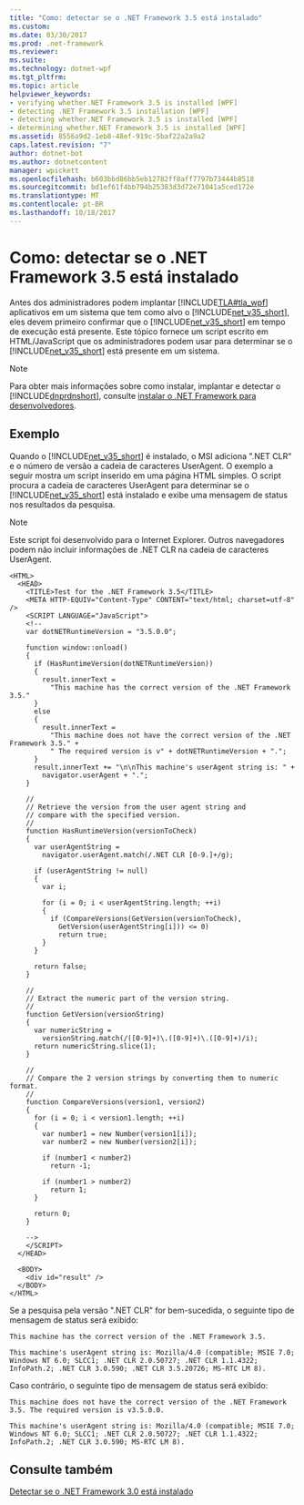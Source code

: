 ```yaml
---
title: "Como: detectar se o .NET Framework 3.5 está instalado"
ms.custom: 
ms.date: 03/30/2017
ms.prod: .net-framework
ms.reviewer: 
ms.suite: 
ms.technology: dotnet-wpf
ms.tgt_pltfrm: 
ms.topic: article
helpviewer_keywords:
- verifying whether.NET Framework 3.5 is installed [WPF]
- detecting .NET Framework 3.5 installation [WPF]
- detecting whether.NET Framework 3.5 is installed [WPF]
- determining whether.NET Framework 3.5 is installed [WPF]
ms.assetid: 8556a9d2-1eb8-48ef-919c-5baf22a2a9a2
caps.latest.revision: "7"
author: dotnet-bot
ms.author: dotnetcontent
manager: wpickett
ms.openlocfilehash: b603bbd86bb5eb12782ff8aff7797b73444b8518
ms.sourcegitcommit: bd1ef61f4bb794b25383d3d72e71041a5ced172e
ms.translationtype: MT
ms.contentlocale: pt-BR
ms.lasthandoff: 10/18/2017
---
```

# <a name="how-to-detect-whether-the-net-framework-35-is-installed"></a>Como: detectar se o .NET Framework 3.5 está instalado
Antes dos administradores podem implantar [!INCLUDE[TLA#tla_wpf](../../../../includes/tlasharptla-wpf-md.md)] aplicativos em um sistema que tem como alvo o [!INCLUDE[net_v35_short](../../../../includes/net-v35-short-md.md)], eles devem primeiro confirmar que o [!INCLUDE[net_v35_short](../../../../includes/net-v35-short-md.md)] em tempo de execução está presente. Este tópico fornece um script escrito em HTML/JavaScript que os administradores podem usar para determinar se o [!INCLUDE[net_v35_short](../../../../includes/net-v35-short-md.md)] está presente em um sistema.  
  
> [!NOTE]
>  Para obter mais informações sobre como instalar, implantar e detectar o [!INCLUDE[dnprdnshort](../../../../includes/dnprdnshort-md.md)], consulte [instalar o .NET Framework para desenvolvedores](../../../../docs/framework/install/guide-for-developers.md).  
  
## <a name="example"></a>Exemplo  
 Quando o [!INCLUDE[net_v35_short](../../../../includes/net-v35-short-md.md)] é instalado, o MSI adiciona ".NET CLR" e o número de versão a cadeia de caracteres UserAgent. O exemplo a seguir mostra um script inserido em uma página HTML simples. O script procura a cadeia de caracteres UserAgent para determinar se o [!INCLUDE[net_v35_short](../../../../includes/net-v35-short-md.md)] está instalado e exibe uma mensagem de status nos resultados da pesquisa.  
  
> [!NOTE]
>  Este script foi desenvolvido para o Internet Explorer. Outros navegadores podem não incluir informações de .NET CLR na cadeia de caracteres UserAgent.  
  
```  
<HTML>  
  <HEAD>  
    <TITLE>Test for the .NET Framework 3.5</TITLE>  
    <META HTTP-EQUIV="Content-Type" CONTENT="text/html; charset=utf-8" />  
    <SCRIPT LANGUAGE="JavaScript">  
    <!--  
    var dotNETRuntimeVersion = "3.5.0.0";  
  
    function window::onload()  
    {  
      if (HasRuntimeVersion(dotNETRuntimeVersion))  
      {  
        result.innerText =   
          "This machine has the correct version of the .NET Framework 3.5."  
      }   
      else  
      {  
        result.innerText =   
          "This machine does not have the correct version of the .NET Framework 3.5." +  
          " The required version is v" + dotNETRuntimeVersion + ".";  
      }  
      result.innerText += "\n\nThis machine's userAgent string is: " +   
        navigator.userAgent + ".";  
    }  
  
    //  
    // Retrieve the version from the user agent string and   
    // compare with the specified version.  
    //  
    function HasRuntimeVersion(versionToCheck)  
    {  
      var userAgentString =   
        navigator.userAgent.match(/.NET CLR [0-9.]+/g);  
  
      if (userAgentString != null)  
      {  
        var i;  
  
        for (i = 0; i < userAgentString.length; ++i)  
        {  
          if (CompareVersions(GetVersion(versionToCheck),   
            GetVersion(userAgentString[i])) <= 0)  
            return true;  
        }  
      }  
  
      return false;  
    }  
  
    //  
    // Extract the numeric part of the version string.  
    //  
    function GetVersion(versionString)  
    {  
      var numericString =   
        versionString.match(/([0-9]+)\.([0-9]+)\.([0-9]+)/i);  
      return numericString.slice(1);  
    }  
  
    //  
    // Compare the 2 version strings by converting them to numeric format.  
    //  
    function CompareVersions(version1, version2)  
    {  
      for (i = 0; i < version1.length; ++i)  
      {  
        var number1 = new Number(version1[i]);  
        var number2 = new Number(version2[i]);  
  
        if (number1 < number2)  
          return -1;  
  
        if (number1 > number2)  
          return 1;  
      }  
  
      return 0;  
    }  
  
    -->  
    </SCRIPT>  
  </HEAD>  
  
  <BODY>  
    <div id="result" />  
  </BODY>  
</HTML>  
```  
  
 Se a pesquisa pela versão ".NET CLR" for bem-sucedida, o seguinte tipo de mensagem de status será exibido:  
  
 `This machine has the correct version of the .NET Framework 3.5.`  
  
 `This machine's userAgent string is: Mozilla/4.0 (compatible; MSIE 7.0; Windows NT 6.0; SLCC1; .NET CLR 2.0.50727; .NET CLR 1.1.4322; InfoPath.2; .NET CLR 3.0.590; .NET CLR 3.5.20726; MS-RTC LM 8).`  
  
 Caso contrário, o seguinte tipo de mensagem de status será exibido:  
  
 `This machine does not have the correct version of the .NET Framework 3.5. The required version is v3.5.0.0.`  
  
 `This machine's userAgent string is: Mozilla/4.0 (compatible; MSIE 7.0; Windows NT 6.0; SLCC1; .NET CLR 2.0.50727; .NET CLR 1.1.4322; InfoPath.2; .NET CLR 3.0.590; MS-RTC LM 8).`  
  
## <a name="see-also"></a>Consulte também  
 [Detectar se o .NET Framework 3.0 está instalado](../../../../docs/framework/wpf/app-development/how-to-detect-whether-the-net-framework-3-0-is-installed.md)
